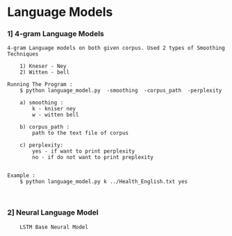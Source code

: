 # Language Models 
### 1]   4-gram Language Models 
	4-gram Language models on both given corpus. Used 2 types of Smoothing Techniques 
	
		1) Kneser - Ney 
		2) Witten - bell

	Running The Program :
		$ python language_model.py  -smoothing  -corpus_path  -perplexity
		
	    a) smoothing :
			k - kniser ney
			w - witten bell

	    b) corpus_path :
			path to the text file of corpus  

		c) perplexity:
			yes - if want to print perplexity 
			no - if do not want to print preplexity
		 

	Example :
		$ python language_model.py k ../Health_English.txt yes
<br>

### 2] Neural Language Model 
		LSTM Base Neural Model 
